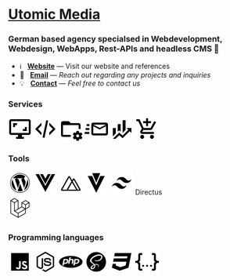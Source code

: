# [Utomic Media](https://utomic.media)
### German based agency specialsed in Webdevelopment, Webdesign, WebApps, Rest-APIs and headless CMS  👋

<!--
**utomic-media/.github** is a ✨ _special_ ✨ repository because its `README.md` (this file) appears on your GitHub profile.
-->
* ℹ️ &nbsp; **[Website](https://utomic.media)** — Visit our website and references
* 📩 &nbsp; **[Email](mailto:hey@utomic.media)** — _Reach out regarding any projects and inquiries_
* 💡 &nbsp; **[Contact](https://utomic.media/kontakt)** — _Feel free to contact us_


<!-- TODO: create tags out of svgs -->
<!-- TODO: fill dynamically based on light / dark theme -->

### Services
![Webdesign](./assets/categories/monitor-screenshot.svg)
![Webdevelopment](./assets/categories/xml.svg)
![CMS](./assets/categories/folder-cog-outline.svg)
![Newsletter](./assets/categories/email-fast-outline.svg)
![Online-Marketing](./assets/categories/finance.svg)
![Online-Shops](./assets/categories/cart-plus.svg)
     
### Tools
![WordPress](./assets/tools/wordpress.svg)
![VueJs](./assets/tools/vuejs.svg)
![Nuxt](./assets/tools/nuxt.svg)
![Vuetify](./assets/tools/vuetify.svg)
![Tailwind](./assets/tools/tailwind.svg)
Directus  
![Laravel](./assets/tools/laravel.svg)

### Programming languages
![JavaScript](./assets/programming-languages/language-javascript.svg)
![NodeJs](./assets/programming-languages/nodejs.svg)
![PHP](./assets/programming-languages/language-php.svg)
![SASS/SCSS](./assets/programming-languages/sass.svg)
![CSS](./assets/programming-languages/language-css3.svg)
![REST-API](./assets/programming-languages/code-json.svg)





